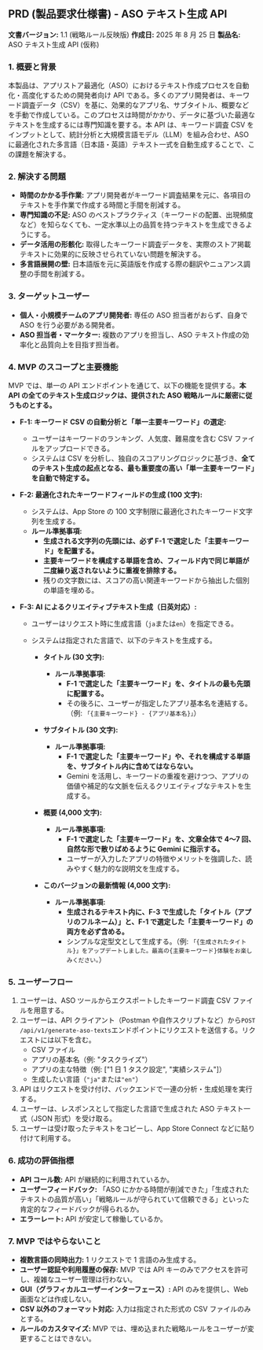 ## PRD (製品要求仕様書) - ASO テキスト生成 API

**文書バージョン:** 1.1 (戦略ルール反映版)
**作成日:** 2025 年 8 月 25 日
**製品名:** ASO テキスト生成 API (仮称)

### 1. 概要と背景

本製品は、アプリストア最適化（ASO）におけるテキスト作成プロセスを自動化・高度化するための開発者向け API である。多くのアプリ開発者は、キーワード調査データ（CSV）を基に、効果的なアプリ名、サブタイトル、概要などを手動で作成している。このプロセスは時間がかかり、データに基づいた最適なテキストを生成するには専門知識を要する。本 API は、キーワード調査 CSV をインプットとして、統計分析と大規模言語モデル（LLM）を組み合わせ、ASO に最適化された多言語（日本語・英語）テキスト一式を自動生成することで、この課題を解決する。

### 2. 解決する問題

- **時間のかかる手作業:** アプリ開発者がキーワード調査結果を元に、各項目のテキストを手作業で作成する時間と手間を削減する。
- **専門知識の不足:** ASO のベストプラクティス（キーワードの配置、出現頻度など）を知らなくても、一定水準以上の品質を持つテキストを生成できるようにする。
- **データ活用の形骸化:** 取得したキーワード調査データを、実際のストア掲載テキストに効果的に反映させられていない問題を解決する。
- **多言語展開の壁:** 日本語版を元に英語版を作成する際の翻訳やニュアンス調整の手間を削減する。

### 3. ターゲットユーザー

- **個人・小規模チームのアプリ開発者:** 専任の ASO 担当者がおらず、自身で ASO を行う必要がある開発者。
- **ASO 担当者・マーケター:** 複数のアプリを担当し、ASO テキスト作成の効率化と品質向上を目指す担当者。

### 4. MVP のスコープと主要機能

MVP では、単一の API エンドポイントを通じて、以下の機能を提供する。**本 API の全てのテキスト生成ロジックは、提供された ASO 戦略ルールに厳密に従うものとする。**

- **F-1: キーワード CSV の自動分析と「単一主要キーワード」の選定:**

  - ユーザーはキーワードのランキング、人気度、難易度を含む CSV ファイルをアップロードできる。
  - システムは CSV を分析し、独自のスコアリングロジックに基づき、**全てのテキスト生成の起点となる、最も重要度の高い「単一主要キーワード」を自動で特定する。**

- **F-2: 最適化されたキーワードフィールドの生成 (100 文字):**

  - システムは、App Store の 100 文字制限に最適化されたキーワード文字列を生成する。
  - **ルール準拠事項:**
    - **生成される文字列の先頭には、必ず F-1 で選定した「主要キーワード」を配置する。**
    - **主要キーワードを構成する単語を含め、フィールド内で同じ単語が二度繰り返されないように重複を排除する。**
    - 残りの文字数には、スコアの高い関連キーワードから抽出した個別の単語を埋める。

- **F-3: AI によるクリエイティブテキスト生成（日英対応）:**

  - ユーザーはリクエスト時に生成言語（`ja`または`en`）を指定できる。
  - システムは指定された言語で、以下のテキストを生成する。

    - **タイトル (30 文字):**

      - **ルール準拠事項:**
        - **F-1 で選定した「主要キーワード」を、タイトルの最も先頭に配置する。**
        - その後ろに、ユーザーが指定したアプリ基本名を連結する。（例: `「{主要キーワード} - {アプリ基本名}」`）

    - **サブタイトル (30 文字):**

      - **ルール準拠事項:**
        - **F-1 で選定した「主要キーワード」や、それを構成する単語を、サブタイトル内に含めてはならない。**
        - Gemini を活用し、キーワードの重複を避けつつ、アプリの価値や補足的な文脈を伝えるクリエイティブなテキストを生成する。

    - **概要 (4,000 文字):**

      - **ルール準拠事項:**
        - **F-1 で選定した「主要キーワード」を、文章全体で 4〜7 回、自然な形で散りばめるように Gemini に指示する。**
        - ユーザーが入力したアプリの特徴やメリットを強調した、読みやすく魅力的な説明文を生成する。

    - **このバージョンの最新情報 (4,000 文字):**
      - **ルール準拠事項:**
        - **生成されるテキスト内に、F-3 で生成した「タイトル（アプリのフルネーム）」と、F-1 で選定した「主要キーワード」の両方を必ず含める。**
        - シンプルな定型文として生成する。（例: `「{生成されたタイトル}」をアップデートしました。最高の{主要キーワード}体験をお楽しみください。`）

### 5. ユーザーフロー

1.  ユーザーは、ASO ツールからエクスポートしたキーワード調査 CSV ファイルを用意する。
2.  ユーザーは、API クライアント（Postman や自作スクリプトなど）から`POST /api/v1/generate-aso-texts`エンドポイントにリクエストを送信する。リクエストには以下を含む。
    - CSV ファイル
    - アプリの基本名（例: "タスクライズ"）
    - アプリの主な特徴（例: ["1 日 1 タスク設定", "実績システム"]）
    - 生成したい言語（`"ja"`または`"en"`）
3.  API はリクエストを受け付け、バックエンドで一連の分析・生成処理を実行する。
4.  ユーザーは、レスポンスとして指定した言語で生成された ASO テキスト一式（JSON 形式）を受け取る。
5.  ユーザーは受け取ったテキストをコピーし、App Store Connect などに貼り付けて利用する。

### 6. 成功の評価指標

- **API コール数:** API が継続的に利用されているか。
- **ユーザーフィードバック:** 「ASO にかかる時間が削減できた」「生成されたテキストの品質が高い」「戦略ルールが守られていて信頼できる」といった肯定的なフィードバックが得られるか。
- **エラーレート:** API が安定して稼働しているか。

### 7. MVP ではやらないこと

- **複数言語の同時出力:** 1 リクエストで 1 言語のみ生成する。
- **ユーザー認証や利用履歴の保存:** MVP では API キーのみでアクセスを許可し、複雑なユーザー管理は行わない。
- **GUI（グラフィカルユーザーインターフェース）:** API のみを提供し、Web 画面などは作成しない。
- **CSV 以外のフォーマット対応:** 入力は指定された形式の CSV ファイルのみとする。
- **ルールのカスタマイズ:** MVP では、埋め込まれた戦略ルールをユーザーが変更することはできない。
